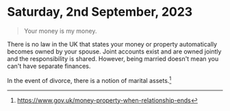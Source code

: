 # Saturday, 2nd September, 2023

> Your money is my money.

There is no law in the UK that states your money or property
automatically becomes owned by your spouse. Joint accounts exist and are
owned jointly and the responsibility is shared. However, being married
doesn't mean you can't have separate finances.

In the event of divorce, there is a notion of marital assets.[^1]

[^1]: https://www.gov.uk/money-property-when-relationship-ends
